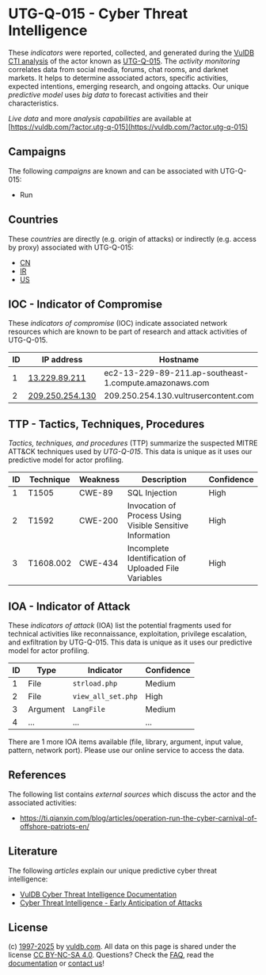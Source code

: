 # UTG-Q-015 - Cyber Threat Intelligence

These _indicators_ were reported, collected, and generated during the [VulDB CTI analysis](https://vuldb.com/?kb.cti) of the actor known as [UTG-Q-015](https://vuldb.com/?actor.utg-q-015). The _activity monitoring_ correlates data from social media, forums, chat rooms, and darknet markets. It helps to determine associated actors, specific activities, expected intentions, emerging research, and ongoing attacks. Our unique _predictive model_ uses _big data_ to forecast activities and their characteristics.

_Live data_ and more _analysis capabilities_ are available at [https://vuldb.com/?actor.utg-q-015](https://vuldb.com/?actor.utg-q-015)

## Campaigns

The following _campaigns_ are known and can be associated with UTG-Q-015:

* Run

## Countries

These _countries_ are directly (e.g. origin of attacks) or indirectly (e.g. access by proxy) associated with UTG-Q-015:

* [CN](https://vuldb.com/?country.cn)
* [IR](https://vuldb.com/?country.ir)
* [US](https://vuldb.com/?country.us)

## IOC - Indicator of Compromise

These _indicators of compromise_ (IOC) indicate associated network resources which are known to be part of research and attack activities of UTG-Q-015.

ID | IP address | Hostname | Campaign | Confidence
-- | ---------- | -------- | -------- | ----------
1 | [13.229.89.211](https://vuldb.com/?ip.13.229.89.211) | ec2-13-229-89-211.ap-southeast-1.compute.amazonaws.com | Run | Medium
2 | [209.250.254.130](https://vuldb.com/?ip.209.250.254.130) | 209.250.254.130.vultrusercontent.com | Run | Medium

## TTP - Tactics, Techniques, Procedures

_Tactics, techniques, and procedures_ (TTP) summarize the suspected MITRE ATT&CK techniques used by _UTG-Q-015_. This data is unique as it uses our predictive model for actor profiling.

ID | Technique | Weakness | Description | Confidence
-- | --------- | -------- | ----------- | ----------
1 | T1505 | CWE-89 | SQL Injection | High
2 | T1592 | CWE-200 | Invocation of Process Using Visible Sensitive Information | High
3 | T1608.002 | CWE-434 | Incomplete Identification of Uploaded File Variables | High

## IOA - Indicator of Attack

These _indicators of attack_ (IOA) list the potential fragments used for technical activities like reconnaissance, exploitation, privilege escalation, and exfiltration by UTG-Q-015. This data is unique as it uses our predictive model for actor profiling.

ID | Type | Indicator | Confidence
-- | ---- | --------- | ----------
1 | File | `strload.php` | Medium
2 | File | `view_all_set.php` | High
3 | Argument | `LangFile` | Medium
4 | ... | ... | ...

There are 1 more IOA items available (file, library, argument, input value, pattern, network port). Please use our online service to access the data.

## References

The following list contains _external sources_ which discuss the actor and the associated activities:

* https://ti.qianxin.com/blog/articles/operation-run-the-cyber-carnival-of-offshore-patriots-en/

## Literature

The following _articles_ explain our unique predictive cyber threat intelligence:

* [VulDB Cyber Threat Intelligence Documentation](https://vuldb.com/?kb.cti)
* [Cyber Threat Intelligence - Early Anticipation of Attacks](https://www.scip.ch/en/?labs.20201022)

## License

(c) [1997-2025](https://vuldb.com/?kb.changelog) by [vuldb.com](https://vuldb.com/?kb.about). All data on this page is shared under the license [CC BY-NC-SA 4.0](https://creativecommons.org/licenses/by-nc-sa/4.0/). Questions? Check the [FAQ](https://vuldb.com/?kb.faq), read the [documentation](https://vuldb.com/?kb) or [contact us](https://vuldb.com/?contact)!

